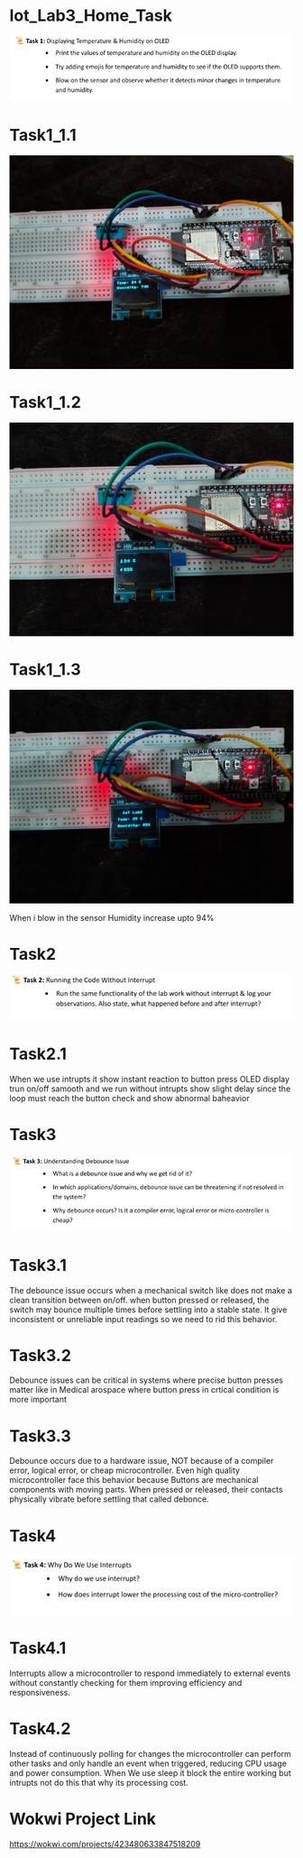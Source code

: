 # Iot_Lab3_Home_Task
![alt text](images/image.png)
# Task1_1.1
![alt text](images/task1.jpg)
# Task1_1.2
![alt text](images/task2.jpg)
# Task1_1.3
![alt text](images/task3.jpg)

When i blow in the sensor Humidity increase upto 94%

# Task2
![alt text](images/image-1.png)
# Task2.1
When we use intrupts it show instant reaction to button press OLED display trun on/off samooth
and we run without intrupts show slight delay since the loop must reach the button check
and show abnormal baheavior
# Task3
![alt text](images/image-2.png)
# Task3.1
The debounce issue occurs when a mechanical switch like does not make a clean transition between
on/off. when button pressed or released, the switch may bounce multiple times before settling into a stable state.
It give inconsistent or unreliable input readings so we need to rid this behavior.
# Task3.2
Debounce issues can be critical in systems where precise button presses matter like in Medical arospace
where button press in crtical condition is more important
# Task3.3
Debounce occurs due to a hardware issue, NOT because of a compiler error, logical error,
or cheap microcontroller. Even high quality microcontroller face this behavior because 
Buttons are mechanical components with moving parts. When pressed or released, their contacts
physically vibrate before settling that called debonce.
# Task4
![alt text](images/image-3.png)
# Task4.1
Interrupts allow a microcontroller to respond immediately to external events without constantly 
checking for them improving efficiency and responsiveness.
# Task4.2
Instead of continuously polling for changes the microcontroller can perform other tasks and only 
handle an event when triggered, reducing CPU usage and power consumption.
When We use sleep it block the entire working but intrupts not do this that why its processing cost.
# Wokwi Project Link
https://wokwi.com/projects/423480633847518209